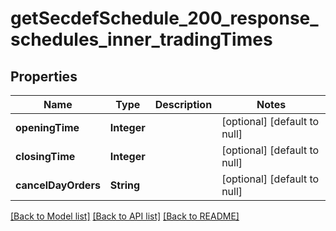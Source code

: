 # getSecdefSchedule_200_response_schedules_inner_tradingTimes
## Properties

| Name | Type | Description | Notes |
|------------ | ------------- | ------------- | -------------|
| **openingTime** | **Integer** |  | [optional] [default to null] |
| **closingTime** | **Integer** |  | [optional] [default to null] |
| **cancelDayOrders** | **String** |  | [optional] [default to null] |

[[Back to Model list]](../README.md#documentation-for-models) [[Back to API list]](../README.md#documentation-for-api-endpoints) [[Back to README]](../README.md)

